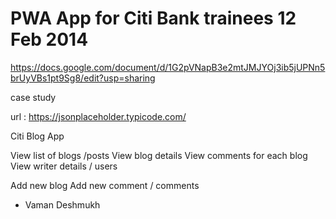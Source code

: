 
# PWA App for Citi Bank trainees 12 Feb 2014 

https://docs.google.com/document/d/1G2pVNapB3e2mtJMJYOj3ib5jUPNn5brUyVBs1pt9Sg8/edit?usp=sharing


case study 

url : https://jsonplaceholder.typicode.com/ 

Citi Blog App 

View list of blogs /posts 
View blog details 
View comments for each blog 
View writer details / users 

Add new blog
Add new comment  / comments 

- Vaman Deshmukh 

